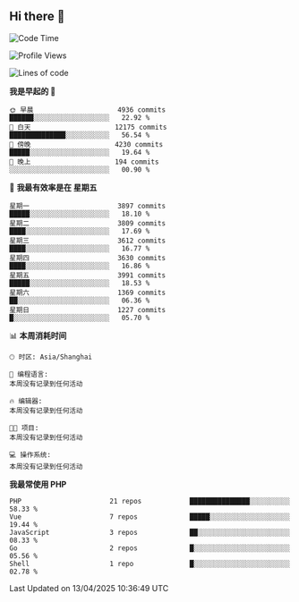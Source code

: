 ## Hi there 👋

<!--START_SECTION:waka-->
![Code Time](http://img.shields.io/badge/Code%20Time-0%20secs-blue)

![Profile Views](http://img.shields.io/badge/%E4%B8%AA%E4%BA%BA%E8%B5%84%E6%96%99%E8%A7%82%E7%9C%8B%E6%AC%A1%E6%95%B0-43-blue)

![Lines of code](https://img.shields.io/badge/%E4%BB%8E%E3%80%8CHello%20World%E3%80%8D%E8%B5%B7%E6%88%91%E5%B7%B2%E7%BB%8F%E5%86%99%E4%BA%86-13.4%20million%20%E8%A1%8C%E4%BB%A3%E7%A0%81-blue)

**我是早起的 🐤** 

```text
🌞 早晨                     4936 commits        ██████░░░░░░░░░░░░░░░░░░░   22.92 % 
🌆 白天                     12175 commits       ██████████████░░░░░░░░░░░   56.54 % 
🌃 傍晚                     4230 commits        █████░░░░░░░░░░░░░░░░░░░░   19.64 % 
🌙 晚上                     194 commits         ░░░░░░░░░░░░░░░░░░░░░░░░░   00.90 % 
```
📅 **我最有效率是在 星期五** 

```text
星期一                      3897 commits        █████░░░░░░░░░░░░░░░░░░░░   18.10 % 
星期二                      3809 commits        ████░░░░░░░░░░░░░░░░░░░░░   17.69 % 
星期三                      3612 commits        ████░░░░░░░░░░░░░░░░░░░░░   16.77 % 
星期四                      3630 commits        ████░░░░░░░░░░░░░░░░░░░░░   16.86 % 
星期五                      3991 commits        █████░░░░░░░░░░░░░░░░░░░░   18.53 % 
星期六                      1369 commits        ██░░░░░░░░░░░░░░░░░░░░░░░   06.36 % 
星期日                      1227 commits        █░░░░░░░░░░░░░░░░░░░░░░░░   05.70 % 
```


📊 **本周消耗时间** 

```text
🕑︎ 时区: Asia/Shanghai

💬 编程语言: 
本周没有记录到任何活动

🔥 编辑器: 
本周没有记录到任何活动

🐱‍💻 项目: 
本周没有记录到任何活动

💻 操作系统: 
本周没有记录到任何活动
```

**我最常使用 PHP** 

```text
PHP                      21 repos            ███████████████░░░░░░░░░░   58.33 % 
Vue                      7 repos             █████░░░░░░░░░░░░░░░░░░░░   19.44 % 
JavaScript               3 repos             ██░░░░░░░░░░░░░░░░░░░░░░░   08.33 % 
Go                       2 repos             █░░░░░░░░░░░░░░░░░░░░░░░░   05.56 % 
Shell                    1 repo              █░░░░░░░░░░░░░░░░░░░░░░░░   02.78 % 
```




 Last Updated on 13/04/2025 10:36:49 UTC
<!--END_SECTION:waka-->
